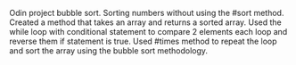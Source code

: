 Odin project bubble sort. Sorting numbers without using the #sort method. Created a method that takes an array and returns a sorted array.
Used the while loop with conditional statement to compare 2 elements each loop and reverse them if statement is true. Used #times method to repeat the loop and sort the array using the bubble sort methodology.